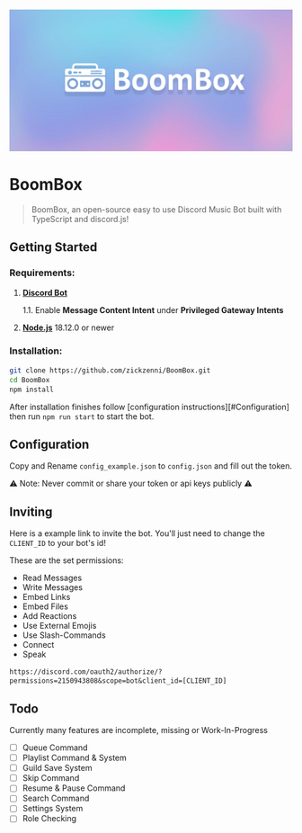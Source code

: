 <div align="center">
<br/>
<p>
<img src="https://raw.githubusercontent.com/ZickZenni/Boombox/main/assets/Banner.png" width="720" alt="boombox" />
</p>

</div>

# BoomBox

> BoomBox, an open-source easy to use Discord Music Bot built with TypeScript and discord.js!

## Getting Started

### Requirements:

1. **[Discord Bot](https://discordjs.guide/preparations/setting-up-a-bot-application.html#creating-your-bot)**

    1.1. Enable **Message Content Intent** under **Privileged Gateway Intents**

2. **[Node.js](https://nodejs.org/en)** 18.12.0 or newer

### Installation:

```sh
git clone https://github.com/zickzenni/BoomBox.git
cd BoomBox
npm install
```

After installation finishes follow [configuration instructions][#Configuration] then run `npm run start` to start the bot.

## Configuration

Copy and Rename `config_example.json` to `config.json` and fill out the token.

⚠️ Note: Never commit or share your token or api keys publicly ⚠️

## Inviting

Here is a example link to invite the bot. You'll just need to change the `CLIENT_ID` to your bot's id!

These are the set permissions:

-   Read Messages
-   Write Messages
-   Embed Links
-   Embed Files
-   Add Reactions
-   Use External Emojis
-   Use Slash-Commands
-   Connect
-   Speak

```
https://discord.com/oauth2/authorize/?permissions=2150943808&scope=bot&client_id=[CLIENT_ID]
```

## Todo

Currently many features are incomplete, missing or Work-In-Progress

-   [ ] Queue Command
-   [ ] Playlist Command & System
-   [ ] Guild Save System
-   [ ] Skip Command
-   [ ] Resume & Pause Command
-   [ ] Search Command
-   [ ] Settings System
-   [ ] Role Checking
